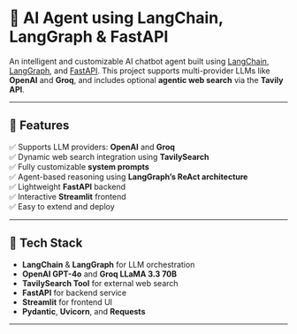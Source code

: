 # 🤖 AI Agent using LangChain, LangGraph & FastAPI

An intelligent and customizable AI chatbot agent built using [LangChain](https://www.langchain.com/), [LangGraph](https://github.com/langchain-ai/langgraph), and [FastAPI](https://fastapi.tiangolo.com/). This project supports multi-provider LLMs like **OpenAI** and **Groq**, and includes optional **agentic web search** via the **Tavily API**.

---

## 🧠 Features

✅ Supports LLM providers: **OpenAI** and **Groq**  
✅ Dynamic web search integration using **TavilySearch**  
✅ Fully customizable **system prompts**  
✅ Agent-based reasoning using **LangGraph’s ReAct architecture**  
✅ Lightweight **FastAPI** backend  
✅ Interactive **Streamlit** frontend  
✅ Easy to extend and deploy

---



## 🧰 Tech Stack

- **LangChain** & **LangGraph** for LLM orchestration
- **OpenAI GPT-4o** and **Groq LLaMA 3.3 70B**
- **TavilySearch Tool** for external web search
- **FastAPI** for backend service
- **Streamlit** for frontend UI
- **Pydantic**, **Uvicorn**, and **Requests**

---
